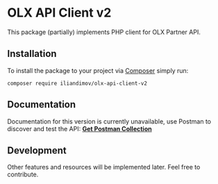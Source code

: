 # OLX API Client v2
This package (partially) implements PHP client for OLX Partner API.

## Installation
To install the package to your project via [Composer](http://getcomposer.org/) simply run:

```
composer require iliandimov/olx-api-client-v2
```

## Documentation
Documentation for this version is currently unavailable, use Postman to discover and test the API:
[**Get Postman Collection**](OLX_Partner_API.postman_collection.json)

## Development
Other features and resources will be implemented later. Feel free to contribute.
